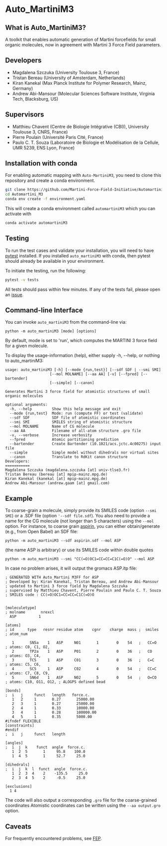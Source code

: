 Auto_MartiniM3
============

## What is Auto_MartiniM3?

A toolkit that enables automatic generation of Martini forcefields for small organic molecules, now in agreement with Martini 3 Force Field parameters. 

## Developers
* Magdalena Szczuka (University Toulouse 3, France)
* Tristan Bereau (University of Amsterdam, Netherlands)   
* Kiran Kanekal (Max Planck Institute for Polymer Research, Mainz, Germany)     
* Andrew Abi-Mansour (Molecular Sciences Software Institute, Virginia Tech, Blacksburg, US)

## Supervisors
* Matthieu Chavent (Centre de Biologie Intégrative (CBI)), University Toulouse 3, CNRS, France)
* Pierre Poulain (Université Paris Cité, France)
* Paulo C. T. Souza (Laboratoire de Biologie et Modélisation de la Cellule, UMR 5239, ENS Lyon, France)

## Installation with conda

 For enabling automatic mapping with `Auto-MartiniM3`, you need to clone this repository and create a conda environment.

```bash
git clone https://github.com/Martini-Force-Field-Initiative/Automartini_M3.git
cd Automartini_M3
conda env create -f environment.yaml
```

This will create a conda environment called `automartiniM3` which you can activate with

```bash
conda activate automartiniM3
```

## Testing

To run the test cases and validate your installation, you will need to have [pytest](https://docs.pytest.org/en/stable/getting-started.html) 
installed. If you installed `auto_martiniM3` with conda, then pytest should already be available in your environment.

To initiate the testing, run the following:
```bash
pytest -v tests
```

All tests should pass within few minutes. If any of the tests fail, please open an [issue](https://github.com/Martini-Force-Field-Initiative/Automartini_M3/issues).

## Command-line Interface
You can invoke `auto_martiniM3` from the command-line via:
```
python -m auto_martiniM3 [mode] [options]
```
By default, mode is set to 'run', which computes the MARTINI 3 force field for a given molecule.

To display the usage-information (help), either supply -h, --help, or nothing to auto_martiniM3:
 
```
usage: auto_martiniM3 [-h] [--mode {run,test}] [--sdf SDF | --smi SMI]
                    [--mol MOLNAME] [--aa AA] [-v] [--fpred] [--bartender] 
                    [--simple] [--canon] 

Generates Martini 3 force field for atomistic structures of small organic molecules

optional arguments:
  -h, --help         Show this help message and exit
  --mode {run,test}  Mode: run (compute FF) or test (validate)
  --sdf SDF          SDF file of atomistic coordinates
  --smi SMI          SMILES string of atomistic structure
  --mol MOLNAME      Name of CG molecule
  --aa AA            Filename of all-atom structure .gro file
  -v, --verbose      Increase verbosity
  --fpred            Atomic partitioning prediction
  --bartender        Create Bartender (10.1021/acs.jctc.4c00275) input file
  --simple		     Simple model without dihedrals nor virtual sites
  --canon		     Translate to RdKit canon structure
Developers:
===========
Magdalena Szczuka (magdalena.szczuka [at] univ-tlse3.fr)
Tristan Bereau (bereau [at] mpip-mainz.mpg.de)
Kiran Kanekal (kanekal [at] mpip-mainz.mpg.de)
Andrew Abi-Mansour (andrew.gaam [at] gmail.com)
```

## Example
To coarse-grain a molecule, simply provide its SMILES code (option `--smi SMI`) or a .SDF file (option `'--sdf file.sdf`). You also need to provide a name for the CG molecule (not longer than 5 characters) using the `--mol` option.  For instance, to coarse grain [aspirin](https://pubchem.ncbi.nlm.nih.gov/compound/2244#section=2D-Structure), you can either obtain/generate (e.g., from Open Babel) an SDF file:
```
python -m auto_martiniM3 --sdf aspirin.sdf --mol ASP 
```
(the name ASP is arbitrary) or use its SMILES code within double quotes
```
python -m auto_martiniM3 --smi "CC(=O)OC1=CC=CC=C1C(=O)O" --mol ASP 
```
In case no problem arises, it will output the gromacs ASP.itp file:
```
; GENERATED WITH Auto_Martini M3FF for ASP
; Developed by: Kiran Kanekal, Tristan Bereau, and Andrew Abi-Mansour
; updated to Martini 3 force field by Magdalena Szczuka
; supervised by Matthieu Chavent, Pierre Poulain and Paulo C. T. Souza
; SMILES code : CC(=O)OC1=CC=CC=C1C(=O)O


[moleculetype]
; molname       nrexcl
  ASP          1

[atoms]
; id      type   resnr residue atom    cgnr    charge  mass ;  smiles    ; atom_num

   1       SN5a    1   ASP     N01       1        0    54   ;   CC=O     ; atoms: C0, C1, O2,          
   2       TP2a    1   ASP     P01       2        0    36   ;   CO       ; atoms: O3, C4,          
   3       TC5     1   ASP     C01       3        0    36   ;   C=C      ; atoms: C5, C6,          
   4       SC5     1   ASP     C02       4        0    54   ;   CC=C     ; atoms: C7, C8, C9,          
   5       SN6d    1   ASP     N02       5        0    54   ;   O=CO     ; atoms: C10, O11, O12, ; ALOGPS defined bead

[bonds]
;  i   j     funct   length   force.c.
   1   2     1       0.27       25000.00
   2   3     1       0.27       25000.00
   2   4     1       0.33       10000.00
   3   4     1       0.28       100000.00
   4   5     1       0.35       5000.00
#ifndef FLEXIBLE
[constraints]
#endif
;  i   j     funct   length

[angles]
;  i  j  k    funct  angle  force.c.
   1  2  5       1     95.8    100.0
   1  4  5       1     52.7     25.0

[dihedrals]
;  i  j  k  l  funct  angle  force.c.
   1  2  3  4    2    -135.5     25.0
   2  3  4  5    2     -0.5     25.0

[exclusions]
  1 4
```
The code will also output a corresponding `.gro` file for the coarse-grained coordinates
Atomistic coordinates can be written using the `--aa output.gro` option.

## Caveats

For frequently encountered problems, see [FEP](FEP.md).

